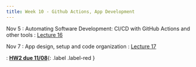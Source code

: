 ```yaml
---
title: Week 10 - Github Actions, App Development 
---
```


Nov 5
: Automating Software Development: CI/CD with GitHub Actions and other tools
  : [Lecture 16](../assets/lectures/lecture16/under-construction-gif-17.gif)

Nov 7
: App design, setup and code organization 
  : [Lecture 17](../assets/lectures/lecture17/under-construction-gif-17.gif)

: [**HW2 due 11/08**](){: .label .label-red }
  